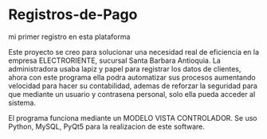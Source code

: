 # Registros-de-Pago
mi primer registro en esta plataforma 

Este proyecto se creo para solucionar una necesidad real de eficiencia en la empresa ELECTRORIENTE, sucursal Santa Barbara Antioquia.
La administradora usaba lapiz y papel para registrar los datos de clientes, ahora con este programa ella podra automatizar sus procesos
aumentando velocidad para hacer su contabilidad, ademas de reforzar la seguridad para que mediante un usuario y contrasena personal, solo ella pueda acceder al sistema.

El programa funciona mediante un MODELO VISTA CONTROLADOR. Se uso Python, MySQL, PyQt5 para la realizacion de este software.
